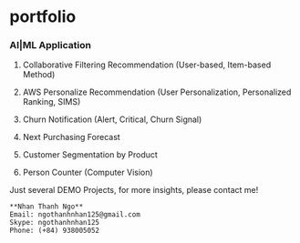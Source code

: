# portfolio

### AI|ML Application 

1. Collaborative Filtering Recommendation (User-based, Item-based Method)

2. AWS Personalize Recommendation (User Personalization, Personalized Ranking, SIMS)

3. Churn Notification (Alert, Critical, Churn Signal)

4. Next Purchasing Forecast

5. Customer Segmentation by Product

6. Person Counter (Computer Vision)

Just several DEMO Projects, for more insights, please contact me!

    **Nhan Thanh Ngo**
    Email: ngothanhnhan125@gmail.com
    Skype: ngothanhnhan125
    Phone: (+84) 938005052



